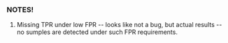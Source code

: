 ### NOTES!

1. Missing TPR under low FPR -- looks like not a bug, but actual results -- no sumples are detected under such FPR requirements.
